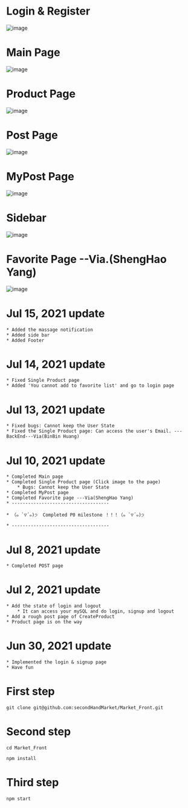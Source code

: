 # Login & Register
![image](https://github.com/secondHandMarket/Market_Front/blob/main/demoImage/login.png)
# Main Page
![image](https://github.com/secondHandMarket/Market_Front/blob/main/demoImage/mainpagelogin.png)
# Product Page
![image](https://github.com/secondHandMarket/Market_Front/blob/main/demoImage/productPg.png)
# Post Page
![image](https://github.com/secondHandMarket/Market_Front/blob/main/demoImage/postPage.png)
# MyPost Page
![image](https://github.com/secondHandMarket/Market_Front/blob/main/demoImage/myProductPg.png)
# Sidebar
![image](https://github.com/secondHandMarket/Market_Front/blob/main/demoImage/sidebar.png)
# Favorite Page --Via.(ShengHao Yang)
![image](https://github.com/secondHandMarket/Market_Front/blob/main/demoImage/favoritePg.png)
# Jul 15, 2021 update
	* Added the massage notification
	* Added side bar
	* Added Footer
# Jul 14, 2021 update
	* Fixed Single Product page
	* Added 'You cannot add to favorite list' and go to login page
# Jul 13, 2021 update
	* Fixed bugs: Cannot keep the User State
	* Fixed the Single Product page: Can access the user's Email. ---BackEnd---Via(BinBin Huang)


# Jul 10, 2021 update
	* Completed Main page
	* Completed Single Product page (Click image to the page)
		* Bugs: Cannot keep the User State
	* Completed MyPost page
	* Completed Favorite page ---Via(ShengHao Yang)
	* ------------------------------------

	* （๑ `▽´๑)੭  Completed P0 milestone ！！！（๑ `▽´๑)੭

	* ------------------------------------

# Jul 8, 2021 update
	* Completed POST page
	
# Jul 2, 2021 update
	* Add the state of login and logout
		* It can access your mySQL and do login, signup and logout
	* Add a rough post page of CreateProduct
	* Product page is on the way


# Jun 30, 2021 update
	* Implemented the login & signup page
	* Have fun


# First step
  `git clone git@github.com:secondHandMarket/Market_Front.git`

# Second step

  `cd Market_Front`
  
  `npm install`

# Third step

  `npm start`

